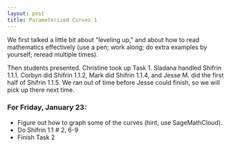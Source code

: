 ```yaml
---
layout: post
title: Parameterized Curves 1
---
```


We first talked a little bit about "leveling up," and about how to read mathematics
effectively (use a pen; work along; do extra examples by yourself; reread multiple times).

Then students presented. Christine took up Task 1. Sladana handled Shifrin 1.1.1.
Corbyn did Shifrin 1.1.2, Mark did Shifrin 1.1.4, and Jesse M. did the first half of Shifrin 1.1.5.
We ran out of time before Jesse could finish, so we will pick up there next time.

### For Friday, January 23:

+ Figure out how to graph some of the curves (hint, use SageMathCloud).
+ Do Shifrin 1.1 \# 2, 6-9
+ Finish Task 2
